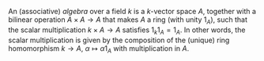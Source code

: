 An (associative) *algebra* over a field $k$ is a $k$-vector space $A$, together with a bilinear operation $A \times A \to A$ that makes $A$ a ring (with unity $1_A$), such that the scalar multiplication $k \times A \to A$ satisfies $1_k 1_A = 1_A$. In other words, the scalar multiplication is given by the composition of the (unique) ring homomorphism $k \to A$, $\alpha \mapsto \alpha 1_A$ with multiplication in $A$.
